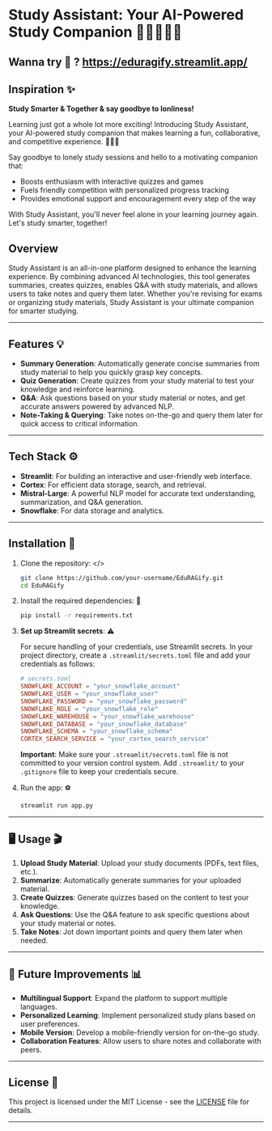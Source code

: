 # Study Assistant: Your AI-Powered Study Companion 🤖🧠🇦🇮👾

## Wanna try 🤖  ?  https://eduragify.streamlit.app/
## Inspiration ✨
**Study Smarter & Together & say goodbye to lonliness!**

Learning just got a whole lot more exciting! Introducing Study Assistant, your AI-powered study companion that makes learning a fun, collaborative, and competitive experience. 👨🏼‍💻

Say goodbye to lonely study sessions and hello to a motivating companion that: 

- Boosts enthusiasm with interactive quizzes and games
- Fuels friendly competition with personalized progress tracking
- Provides emotional support and encouragement every step of the way

With Study Assistant, you'll never feel alone in your learning journey again. Let's study smarter, together!
## Overview 

Study Assistant is an all-in-one platform designed to enhance the learning experience. By combining advanced AI technologies, this tool generates summaries, creates quizzes, enables Q&A with study materials, and allows users to take notes and query them later. Whether you're revising for exams or organizing study materials, Study Assistant is your ultimate companion for smarter studying.

---

## Features 💡

- **Summary Generation**: Automatically generate concise summaries from study material to help you quickly grasp key concepts.
- **Quiz Generation**: Create quizzes from your study material to test your knowledge and reinforce learning.
- **Q&A**: Ask questions based on your study material or notes, and get accurate answers powered by advanced NLP.
- **Note-Taking & Querying**: Take notes on-the-go and query them later for quick access to critical information.
  
---

## Tech Stack ⚙️

- **Streamlit**: For building an interactive and user-friendly web interface.
- **Cortex**: For efficient data storage, search, and retrieval.
- **Mistral-Large**: A powerful NLP model for accurate text understanding, summarization, and Q&A generation.
- **Snowflake**: For data storage and analytics.

---

## Installation 📌

1. Clone the repository: </>

    ```bash
    git clone https://github.com/your-username/EduRAGify.git
    cd EduRAGify
    ```

2. Install the required dependencies:  🔑

    ```bash
    pip install -r requirements.txt
    ```

3. **Set up Streamlit secrets**: ⚠️

    For secure handling of your credentials, use Streamlit secrets. In your project directory, create a `.streamlit/secrets.toml` file and add your credentials as follows:

    ```toml
    # secrets.toml
    SNOWFLAKE_ACCOUNT = "your_snowflake_account"
    SNOWFLAKE_USER = "your_snowflake_user"
    SNOWFLAKE_PASSWORD = "your_snowflake_password"
    SNOWFLAKE_ROLE = "your_snowflake_role"
    SNOWFLAKE_WAREHOUSE = "your_snowflake_warehouse"
    SNOWFLAKE_DATABASE = "your_snowflake_database"
    SNOWFLAKE_SCHEMA = "your_snowflake_schema"
    CORTEX_SEARCH_SERVICE = "your_cortex_search_service"
    ```

    **Important**: Make sure your `.streamlit/secrets.toml` file is not committed to your version control system. Add `.streamlit/` to your `.gitignore` file to keep your credentials secure.

4. Run the app: ⚽

    ```bash
    streamlit run app.py
    ```

---

## 🖥️ Usage 🎬

1. **Upload Study Material**: Upload your study documents (PDFs, text files, etc.).
2. **Summarize**: Automatically generate summaries for your uploaded material.
3. **Create Quizzes**: Generate quizzes based on the content to test your knowledge.
4. **Ask Questions**: Use the Q&A feature to ask specific questions about your study material or notes.
5. **Take Notes**: Jot down important points and query them later when needed.

---

##  🚀 Future Improvements 📊

- **Multilingual Support**: Expand the platform to support multiple languages.
- **Personalized Learning**: Implement personalized study plans based on user preferences.
- **Mobile Version**: Develop a mobile-friendly version for on-the-go study.
- **Collaboration Features**: Allow users to share notes and collaborate with peers.

---

## License 📑

This project is licensed under the MIT License - see the [LICENSE](LICENSE) file for details.

---
